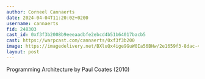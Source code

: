 ```yaml
---
author: Corneel Cannaerts 
date: 2024-04-04T11:20:02+0200
username: cannaerts
fid: 248303
cast_id: 0xf3f3b2008b9eeeaadbfe2ebcd4b51b64017bacb5
cast: https://warpcast.com/cannaerts/0xf3f3b200
image: https://imagedelivery.net/BXluQx4ige9GuW0Ia56BHw/2e1659f3-8dac-45eb-8544-6ee7cf8a1100/original
layout: post
---
```

Programming Architecture by Paul Coates (2010)  

<img src='https://imagedelivery.net/BXluQx4ige9GuW0Ia56BHw/2e1659f3-8dac-45eb-8544-6ee7cf8a1100/original' alt='' referrerpolicy='no-referrer'/>